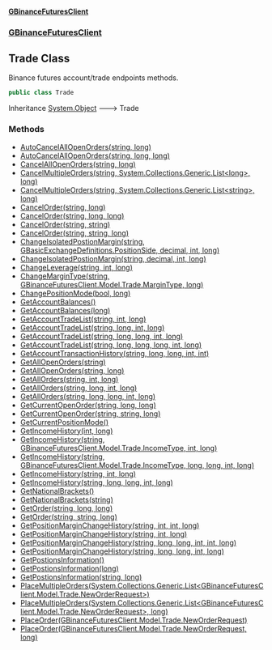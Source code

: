 #### [GBinanceFuturesClient](./index.md 'index')
### [GBinanceFuturesClient](./GBinanceFuturesClient.md 'GBinanceFuturesClient')
## Trade Class
Binance futures account/trade endpoints methods.  
```csharp
public class Trade
```
Inheritance [System.Object](https://docs.microsoft.com/en-us/dotnet/api/System.Object 'System.Object') &#129106; Trade  
### Methods
- [AutoCancelAllOpenOrders(string, long)](./GBinanceFuturesClient-Trade-AutoCancelAllOpenOrders(string_long).md 'GBinanceFuturesClient.Trade.AutoCancelAllOpenOrders(string, long)')
- [AutoCancelAllOpenOrders(string, long, long)](./GBinanceFuturesClient-Trade-AutoCancelAllOpenOrders(string_long_long).md 'GBinanceFuturesClient.Trade.AutoCancelAllOpenOrders(string, long, long)')
- [CancelAllOpenOrders(string, long)](./GBinanceFuturesClient-Trade-CancelAllOpenOrders(string_long).md 'GBinanceFuturesClient.Trade.CancelAllOpenOrders(string, long)')
- [CancelMultipleOrders(string, System.Collections.Generic.List&lt;long&gt;, long)](./GBinanceFuturesClient-Trade-CancelMultipleOrders(string_System-Collections-Generic-List-long-_long).md 'GBinanceFuturesClient.Trade.CancelMultipleOrders(string, System.Collections.Generic.List&lt;long&gt;, long)')
- [CancelMultipleOrders(string, System.Collections.Generic.List&lt;string&gt;, long)](./GBinanceFuturesClient-Trade-CancelMultipleOrders(string_System-Collections-Generic-List-string-_long).md 'GBinanceFuturesClient.Trade.CancelMultipleOrders(string, System.Collections.Generic.List&lt;string&gt;, long)')
- [CancelOrder(string, long)](./GBinanceFuturesClient-Trade-CancelOrder(string_long).md 'GBinanceFuturesClient.Trade.CancelOrder(string, long)')
- [CancelOrder(string, long, long)](./GBinanceFuturesClient-Trade-CancelOrder(string_long_long).md 'GBinanceFuturesClient.Trade.CancelOrder(string, long, long)')
- [CancelOrder(string, string)](./GBinanceFuturesClient-Trade-CancelOrder(string_string).md 'GBinanceFuturesClient.Trade.CancelOrder(string, string)')
- [CancelOrder(string, string, long)](./GBinanceFuturesClient-Trade-CancelOrder(string_string_long).md 'GBinanceFuturesClient.Trade.CancelOrder(string, string, long)')
- [ChangeIsolatedPostionMargin(string, GBasicExchangeDefinitions.PositionSide, decimal, int, long)](./GBinanceFuturesClient-Trade-ChangeIsolatedPostionMargin(string_GBasicExchangeDefinitions-PositionSide_decimal_int_long).md 'GBinanceFuturesClient.Trade.ChangeIsolatedPostionMargin(string, GBasicExchangeDefinitions.PositionSide, decimal, int, long)')
- [ChangeIsolatedPostionMargin(string, decimal, int, long)](./GBinanceFuturesClient-Trade-ChangeIsolatedPostionMargin(string_decimal_int_long).md 'GBinanceFuturesClient.Trade.ChangeIsolatedPostionMargin(string, decimal, int, long)')
- [ChangeLeverage(string, int, long)](./GBinanceFuturesClient-Trade-ChangeLeverage(string_int_long).md 'GBinanceFuturesClient.Trade.ChangeLeverage(string, int, long)')
- [ChangeMarginType(string, GBinanceFuturesClient.Model.Trade.MarginType, long)](./GBinanceFuturesClient-Trade-ChangeMarginType(string_GBinanceFuturesClient-Model-Trade-MarginType_long).md 'GBinanceFuturesClient.Trade.ChangeMarginType(string, GBinanceFuturesClient.Model.Trade.MarginType, long)')
- [ChangePositionMode(bool, long)](./GBinanceFuturesClient-Trade-ChangePositionMode(bool_long).md 'GBinanceFuturesClient.Trade.ChangePositionMode(bool, long)')
- [GetAccountBalances()](./GBinanceFuturesClient-Trade-GetAccountBalances().md 'GBinanceFuturesClient.Trade.GetAccountBalances()')
- [GetAccountBalances(long)](./GBinanceFuturesClient-Trade-GetAccountBalances(long).md 'GBinanceFuturesClient.Trade.GetAccountBalances(long)')
- [GetAccountTradeList(string, int, long)](./GBinanceFuturesClient-Trade-GetAccountTradeList(string_int_long).md 'GBinanceFuturesClient.Trade.GetAccountTradeList(string, int, long)')
- [GetAccountTradeList(string, long, int, long)](./GBinanceFuturesClient-Trade-GetAccountTradeList(string_long_int_long).md 'GBinanceFuturesClient.Trade.GetAccountTradeList(string, long, int, long)')
- [GetAccountTradeList(string, long, long, int, long)](./GBinanceFuturesClient-Trade-GetAccountTradeList(string_long_long_int_long).md 'GBinanceFuturesClient.Trade.GetAccountTradeList(string, long, long, int, long)')
- [GetAccountTradeList(string, long, long, long, int, long)](./GBinanceFuturesClient-Trade-GetAccountTradeList(string_long_long_long_int_long).md 'GBinanceFuturesClient.Trade.GetAccountTradeList(string, long, long, long, int, long)')
- [GetAccountTransactionHistory(string, long, long, int, int)](./GBinanceFuturesClient-Trade-GetAccountTransactionHistory(string_long_long_int_int).md 'GBinanceFuturesClient.Trade.GetAccountTransactionHistory(string, long, long, int, int)')
- [GetAllOpenOrders(string)](./GBinanceFuturesClient-Trade-GetAllOpenOrders(string).md 'GBinanceFuturesClient.Trade.GetAllOpenOrders(string)')
- [GetAllOpenOrders(string, long)](./GBinanceFuturesClient-Trade-GetAllOpenOrders(string_long).md 'GBinanceFuturesClient.Trade.GetAllOpenOrders(string, long)')
- [GetAllOrders(string, int, long)](./GBinanceFuturesClient-Trade-GetAllOrders(string_int_long).md 'GBinanceFuturesClient.Trade.GetAllOrders(string, int, long)')
- [GetAllOrders(string, long, int, long)](./GBinanceFuturesClient-Trade-GetAllOrders(string_long_int_long).md 'GBinanceFuturesClient.Trade.GetAllOrders(string, long, int, long)')
- [GetAllOrders(string, long, long, int, long)](./GBinanceFuturesClient-Trade-GetAllOrders(string_long_long_int_long).md 'GBinanceFuturesClient.Trade.GetAllOrders(string, long, long, int, long)')
- [GetCurrentOpenOrder(string, long, long)](./GBinanceFuturesClient-Trade-GetCurrentOpenOrder(string_long_long).md 'GBinanceFuturesClient.Trade.GetCurrentOpenOrder(string, long, long)')
- [GetCurrentOpenOrder(string, string, long)](./GBinanceFuturesClient-Trade-GetCurrentOpenOrder(string_string_long).md 'GBinanceFuturesClient.Trade.GetCurrentOpenOrder(string, string, long)')
- [GetCurrentPositionMode()](./GBinanceFuturesClient-Trade-GetCurrentPositionMode().md 'GBinanceFuturesClient.Trade.GetCurrentPositionMode()')
- [GetIncomeHistory(int, long)](./GBinanceFuturesClient-Trade-GetIncomeHistory(int_long).md 'GBinanceFuturesClient.Trade.GetIncomeHistory(int, long)')
- [GetIncomeHistory(string, GBinanceFuturesClient.Model.Trade.IncomeType, int, long)](./GBinanceFuturesClient-Trade-GetIncomeHistory(string_GBinanceFuturesClient-Model-Trade-IncomeType_int_long).md 'GBinanceFuturesClient.Trade.GetIncomeHistory(string, GBinanceFuturesClient.Model.Trade.IncomeType, int, long)')
- [GetIncomeHistory(string, GBinanceFuturesClient.Model.Trade.IncomeType, long, long, int, long)](./GBinanceFuturesClient-Trade-GetIncomeHistory(string_GBinanceFuturesClient-Model-Trade-IncomeType_long_long_int_long).md 'GBinanceFuturesClient.Trade.GetIncomeHistory(string, GBinanceFuturesClient.Model.Trade.IncomeType, long, long, int, long)')
- [GetIncomeHistory(string, int, long)](./GBinanceFuturesClient-Trade-GetIncomeHistory(string_int_long).md 'GBinanceFuturesClient.Trade.GetIncomeHistory(string, int, long)')
- [GetIncomeHistory(string, long, long, int, long)](./GBinanceFuturesClient-Trade-GetIncomeHistory(string_long_long_int_long).md 'GBinanceFuturesClient.Trade.GetIncomeHistory(string, long, long, int, long)')
- [GetNationalBrackets()](./GBinanceFuturesClient-Trade-GetNationalBrackets().md 'GBinanceFuturesClient.Trade.GetNationalBrackets()')
- [GetNationalBrackets(string)](./GBinanceFuturesClient-Trade-GetNationalBrackets(string).md 'GBinanceFuturesClient.Trade.GetNationalBrackets(string)')
- [GetOrder(string, long, long)](./GBinanceFuturesClient-Trade-GetOrder(string_long_long).md 'GBinanceFuturesClient.Trade.GetOrder(string, long, long)')
- [GetOrder(string, string, long)](./GBinanceFuturesClient-Trade-GetOrder(string_string_long).md 'GBinanceFuturesClient.Trade.GetOrder(string, string, long)')
- [GetPositionMarginChangeHistory(string, int, int, long)](./GBinanceFuturesClient-Trade-GetPositionMarginChangeHistory(string_int_int_long).md 'GBinanceFuturesClient.Trade.GetPositionMarginChangeHistory(string, int, int, long)')
- [GetPositionMarginChangeHistory(string, int, long)](./GBinanceFuturesClient-Trade-GetPositionMarginChangeHistory(string_int_long).md 'GBinanceFuturesClient.Trade.GetPositionMarginChangeHistory(string, int, long)')
- [GetPositionMarginChangeHistory(string, long, long, int, int, long)](./GBinanceFuturesClient-Trade-GetPositionMarginChangeHistory(string_long_long_int_int_long).md 'GBinanceFuturesClient.Trade.GetPositionMarginChangeHistory(string, long, long, int, int, long)')
- [GetPositionMarginChangeHistory(string, long, long, int, long)](./GBinanceFuturesClient-Trade-GetPositionMarginChangeHistory(string_long_long_int_long).md 'GBinanceFuturesClient.Trade.GetPositionMarginChangeHistory(string, long, long, int, long)')
- [GetPostionsInformation()](./GBinanceFuturesClient-Trade-GetPostionsInformation().md 'GBinanceFuturesClient.Trade.GetPostionsInformation()')
- [GetPostionsInformation(long)](./GBinanceFuturesClient-Trade-GetPostionsInformation(long).md 'GBinanceFuturesClient.Trade.GetPostionsInformation(long)')
- [GetPostionsInformation(string, long)](./GBinanceFuturesClient-Trade-GetPostionsInformation(string_long).md 'GBinanceFuturesClient.Trade.GetPostionsInformation(string, long)')
- [PlaceMultipleOrders(System.Collections.Generic.List&lt;GBinanceFuturesClient.Model.Trade.NewOrderRequest&gt;)](./GBinanceFuturesClient-Trade-PlaceMultipleOrders(System-Collections-Generic-List-GBinanceFuturesClient-Model-Trade-NewOrderRequest-).md 'GBinanceFuturesClient.Trade.PlaceMultipleOrders(System.Collections.Generic.List&lt;GBinanceFuturesClient.Model.Trade.NewOrderRequest&gt;)')
- [PlaceMultipleOrders(System.Collections.Generic.List&lt;GBinanceFuturesClient.Model.Trade.NewOrderRequest&gt;, long)](./GBinanceFuturesClient-Trade-PlaceMultipleOrders(System-Collections-Generic-List-GBinanceFuturesClient-Model-Trade-NewOrderRequest-_long).md 'GBinanceFuturesClient.Trade.PlaceMultipleOrders(System.Collections.Generic.List&lt;GBinanceFuturesClient.Model.Trade.NewOrderRequest&gt;, long)')
- [PlaceOrder(GBinanceFuturesClient.Model.Trade.NewOrderRequest)](./GBinanceFuturesClient-Trade-PlaceOrder(GBinanceFuturesClient-Model-Trade-NewOrderRequest).md 'GBinanceFuturesClient.Trade.PlaceOrder(GBinanceFuturesClient.Model.Trade.NewOrderRequest)')
- [PlaceOrder(GBinanceFuturesClient.Model.Trade.NewOrderRequest, long)](./GBinanceFuturesClient-Trade-PlaceOrder(GBinanceFuturesClient-Model-Trade-NewOrderRequest_long).md 'GBinanceFuturesClient.Trade.PlaceOrder(GBinanceFuturesClient.Model.Trade.NewOrderRequest, long)')
